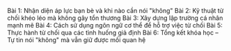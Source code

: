 Bài 1: Nhận diện áp lực bạn bè và khi nào cần nói "không"
Bài 2: Kỹ thuật từ chối khéo léo mà không gây tổn thương
Bài 3: Xây dựng lập trường cá nhân mạnh mẽ
Bài 4: Cách sử dụng ngôn ngữ cơ thể để hỗ trợ việc từ chối
Bài 5: Thực hành từ chối qua các tình huống giả định
Bài 6: Tổng kết khóa học – Tự tin nói "không" mà vẫn giữ được mối quan hệ